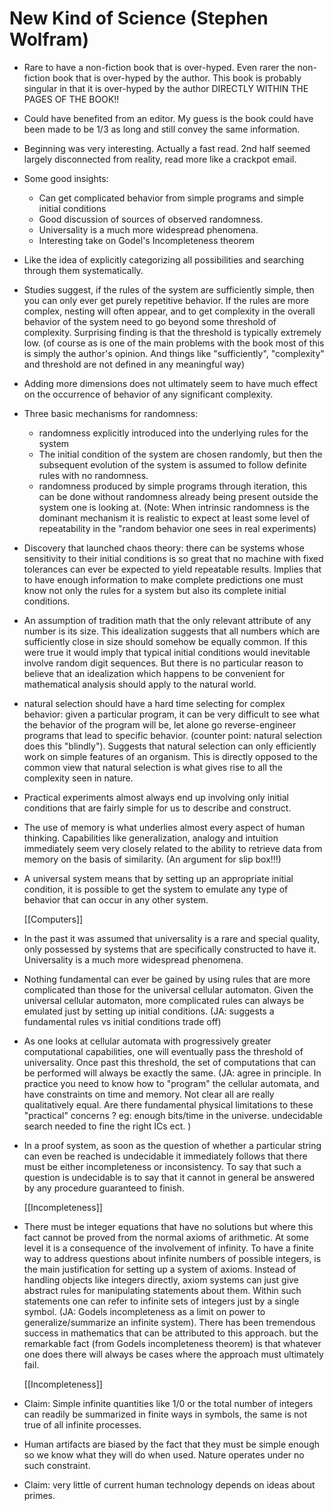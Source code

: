 # New Kind of Science (Stephen Wolfram)

- Rare to have a non-fiction book that is over-hyped. Even rarer the non-fiction book that is over-hyped by the author.  This book is probably singular in that it is over-hyped by the author DIRECTLY WITHIN THE PAGES OF THE BOOK!!

- Could have benefited from an editor.  My guess is the book could have been made to be 1/3 as long and still convey the same information.

- Beginning was very interesting. Actually a fast read. 2nd half seemed largely disconnected from reality, read more like a crackpot email. 

- Some good insights:
  - Can get complicated behavior from simple programs and simple initial conditions
  - Good discussion of sources of observed randomness.
  - Universality is a much more widespread phenomena.
  - Interesting take on Godel's Incompleteness theorem

- Like the idea of explicitly categorizing all possibilities and searching through them systematically.

- Studies suggest, if the rules of the system are sufficiently simple, then you can only ever get purely repetitive behavior.
  If the rules are more complex, nesting will often appear, and to get complexity in the overall behavior of the system need to go beyond some threshold of complexity.
  Surprising finding is that the threshold is typically extremely low. 
   (of course as is one of the main problems with the book most of this is simply the author's opinion. And things like "sufficiently", "complexity" and threshold are not defined in any meaningful way)

- Adding more dimensions does not ultimately seem to have much effect on the occurrence of behavior of any significant complexity.

- Three basic mechanisms for randomness:
  - randomness explicitly introduced into the underlying rules for the system
  - The initial condition of the system are chosen randomly, but then the subsequent evolution of the system is assumed to follow definite rules with no randomness.
  - randomness produced by simple programs through iteration, this can be done without randomness already being present outside the system one is looking at.
 (Note: When intrinsic randomness is the dominant mechanism it is realistic to expect at least some level of repeatability in the "random behavior one sees in real experiments)  

- Discovery that launched chaos theory: there can be systems whose sensitivity to their initial conditions is so great that no machine with fixed tolerances can ever be expected to yield repeatable results. Implies that to have enough information to make complete predictions one must know not only the rules for a system but also its complete initial conditions. 

- An assumption of tradition math that the only relevant attribute of any number is its size. This idealization suggests that all numbers which are sufficiently close in size should somehow be equally common. If this were true it would imply that typical initial conditions would inevitable involve random digit sequences. But there is no particular reason to believe that an idealization which happens to be convenient for mathematical analysis should apply to the natural world.

- natural selection should have a hard time selecting for complex behavior: given a particular program, it can be very difficult to see what the behavior of the program will be, let alone go reverse-engineer programs that lead to specific behavior. (counter point: natural selection does this "blindly"). Suggests that natural selection can only efficiently work on simple features of an organism.  This is directly opposed to the common view that natural selection is what gives rise to all the complexity seen in nature.  

- Practical experiments almost always end up involving only initial conditions that are fairly simple for us to describe and construct.

- The use of memory is what underlies almost every aspect of human thinking. Capabilities like generalization, analogy and intuition immediately seem very closely related to the ability to retrieve data from memory on the basis of similarity. (An argument for slip box!!!)

- A universal system means that by setting up an appropriate initial condition, it is possible to get the system to emulate any type of behavior that can occur in any other system.

  [[Computers]]

- In the past it was assumed that universality is a rare and special quality, only possessed by systems that are specifically constructed to have it. Universality is a much more widespread phenomena.

- Nothing fundamental can ever be gained by using rules that are more complicated than those for the universal cellular automaton. Given the universal cellular automaton, more complicated rules can always be emulated just by setting up initial conditions. (JA: suggests a fundamental rules vs initial conditions trade off) 

- As one looks at cellular automata with progressively greater computational capabilities, one will eventually pass the threshold of universality. Once past this threshold, the set of computations that can be performed will always be exactly the same. (JA: agree in principle. In practice you need to know how to "program" the cellular automata, and have constraints on time and memory. Not clear all are really qualitatively equal. Are there fundamental physical limitations to these "practical" concerns ? eg: enough bits/time in the universe. undecidable search needed to fine the right ICs ect.  )  

- In a proof system, as soon as the question of whether a particular string can even be reached is undecidable it immediately follows that there must be either incompleteness or inconsistency. To say that such a question is undecidable is to say that it cannot in general be answered by any procedure guaranteed to finish.

  [[Incompleteness]]

- There must be integer equations that have no solutions but where this fact cannot be proved from the normal axioms of arithmetic. At some level it is a consequence of the involvement of infinity. To have a finite way to address questions about infinite numbers of possible integers, is the main justification for setting up a system of axioms.  Instead of handling objects like integers directly, axiom systems can just give abstract rules for manipulating statements about them. Within such statements one can refer to infinite sets of integers just by a single symbol. (JA: Godels incompleteness as a limit on power to generalize/summarize an infinite system). There has been tremendous success in mathematics that can be attributed to this approach. but the remarkable fact (from Godels incompleteness theorem) is that whatever one does there will always be cases where the approach must ultimately fail. 

  [[Incompleteness]]

- Claim: Simple infinite quantities like 1/0 or the total number of integers can readily be summarized in finite ways in symbols, the same is not true of all infinite processes. 

- Human artifacts are biased by the fact that they must be simple enough so we know what they will do when used. Nature operates under no such constraint. 

- Claim: very little of current human technology depends on ideas about primes.
